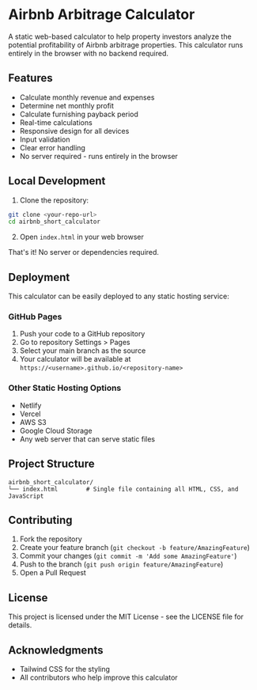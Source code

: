 # Airbnb Arbitrage Calculator

A static web-based calculator to help property investors analyze the potential profitability of Airbnb arbitrage properties. This calculator runs entirely in the browser with no backend required.

## Features

- Calculate monthly revenue and expenses
- Determine net monthly profit
- Calculate furnishing payback period
- Real-time calculations
- Responsive design for all devices
- Input validation
- Clear error handling
- No server required - runs entirely in the browser

## Local Development

1. Clone the repository:
```bash
git clone <your-repo-url>
cd airbnb_short_calculator
```

2. Open `index.html` in your web browser

That's it! No server or dependencies required.

## Deployment

This calculator can be easily deployed to any static hosting service:

### GitHub Pages
1. Push your code to a GitHub repository
2. Go to repository Settings > Pages
3. Select your main branch as the source
4. Your calculator will be available at `https://<username>.github.io/<repository-name>`

### Other Static Hosting Options
- Netlify
- Vercel
- AWS S3
- Google Cloud Storage
- Any web server that can serve static files

## Project Structure

```
airbnb_short_calculator/
└── index.html        # Single file containing all HTML, CSS, and JavaScript
```

## Contributing

1. Fork the repository
2. Create your feature branch (`git checkout -b feature/AmazingFeature`)
3. Commit your changes (`git commit -m 'Add some AmazingFeature'`)
4. Push to the branch (`git push origin feature/AmazingFeature`)
5. Open a Pull Request

## License

This project is licensed under the MIT License - see the LICENSE file for details.

## Acknowledgments

- Tailwind CSS for the styling
- All contributors who help improve this calculator
